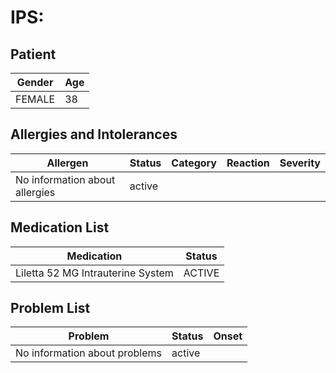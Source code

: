 # IPS:

## Patient

|Gender|Age|
|---|---|
|FEMALE|38|

## Allergies and Intolerances

|Allergen|Status|Category|Reaction|Severity|
|---|---|---|---|---|
|No information about allergies|active||||

## Medication List

|Medication|Status|
|---|---|
|Liletta 52 MG Intrauterine System|ACTIVE|

## Problem List

|Problem|Status|Onset|
|---|---|---|
|No information about problems|active||
